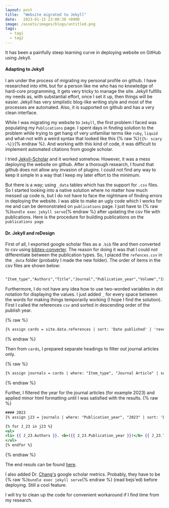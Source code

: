 ```yaml
---
layout: post
title:  "Website migrated to Jekyll"
date:   2023-01-15 23:00:38 +0900
image: /assets/images/blogs/untitled.png
tags:
  - tag1
  - tag2
---
```


It has been a painfully steep learning curve in deploying website on GitHub using Jekyll.

#### Adapting to Jekyll

I am under the process of migrating my personal profile on github. I have researched into `HTML` but for a person like me who has no knowledge of hard-core programming, it gets very tricky to manage the site. Jekyll fulfills my needs as, with substantial effort, once I set it up, then things will be easier. Jekyll has very simplistic blog-like writing style and most of the processes are automated. Also, it is supported on github and has a very clean interface.

While I was migrating my website to `Jekyll`, the first problem I faced was populating my `Publications` page. I spent days in finding solution to the problem while trying to get hang of very unfamiliar terms like `ruby`, `liquid` and what-not with a weird syntax that looked like this {% raw %}`{{%- scary -%}}`{% endraw %}. And working with this kind of code, it was difficult to implement automated citations from google scholar.

I tried [Jekyll-Scholar](https://github.com/inukshuk/jekyll-scholar) and it worked somehow. However, it was a mess deploying the website on github. After a thorough research, I found that github does not allow any invasion of plugins. I could not find any way to keep it simple in a way that I keep my later effort to the minimum. 

But there is a way; using `_data` tables which has the support for `.csv` files. So I started looking into a native solution where no matter how much messed up code is, but I do not have to face the nightmare of finding errors in deploying the website. I was able to make an ugly code which I works for me and can be demonstrated on `publications` page. I just have to {% raw %}`bundle exec jekyll serve`{% endraw %} after updating the csv file with publications. Here is the procedure for building publications on the `publications page`

#### Dr. Jekyll and reDesign

First of all, I exported google scholar files as a `.bib` file and then converted to csv using [bibtex-converter](https://www.bibtex.com/c/bibtex-to-csv-converter/). The reason for doing it was that I could not differentiate between the publication types. So, I placed the `refences.csv` in the `_data` folder (probably I made the new folder). The order of items in the csv files are shown below:

```handlebars

"Item_type","Authors","Title","Journal","Publication_year","Volume","Issue","Pages","Institution","Publisher","Proceedings_title","Date_published","Sub-type","School"
```

Furthermore, I do not have any idea how to use two-worded variables in dot notation for displaying the values. I just added `_` for every space between the words for making things temporarily working (I hope I find the solution). 
First I called the references `csv` and sorted in descending order of the publish year.

{% raw %}
```handlebars
{% assign cards = site.data.references | sort: 'Date published' | 'reverse' %}
```
{% endraw %}

Then from `cards`, I prepared separate headings to filter out journal articles only. 

{% raw %}
```handlebars
{% assign journals = cards | where: "Item_type", "Journal Article" | sort: 'Date_published' | 'reverse'  %}
```
{% endraw %}

Further, I filtered the year for the journal articles (for example 2023) and applied minor html formatting until I was satisfied with the results.
{% raw %}
```handlebars
#### 2023
{% assign j23 = journals | where: "Publication_year", "2023" | sort: 'Date_published' | 'reverse'  %}

{% for J_23 in j23 %}
<ul>
<li> {{ J_23.Authors }}. <b>({{ J_23.Publication_year }})</b> {{ J_23.Title }}. {{ J_23.Volume}}, {{ J_23.Issue }} <i>{{ J_23.Journal }}</i>. </li>
</ul>
{% endfor %}
```
{% endraw %}

The end resuls can be found [here](https://usmanhnf.github.io/publications/). 

I also added Dr. [Chang's](https://jonathanchang.org/blog/easily-showcase-your-google-scholar-metrics-in-jekyll/) google scholar metrics. Probably, they have to be {% raw %}`bundle exec jekyll serve`{% endraw %} (read bejs'ed) before deploying. Still a cool feature.

I will try to clean up the code for convenient workaround if I find time from my research.